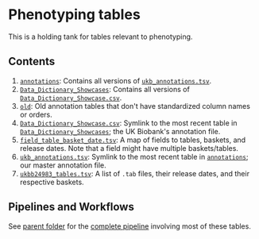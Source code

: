 # Phenotyping tables

This is a holding tank for tables relevant to phenotyping.

## Contents

1. [`annotations`](https://github.com/rivas-lab/ukbb-tools/tree/master/02_phenotyping/tables/annotations): Contains all versions of [`ukb_annotations.tsv`](https://github.com/rivas-lab/ukbb-tools/tree/master/02_phenotyping/tables/ukb_annotations.tsv).
2. [`Data_Dictionary_Showcases`](https://github.com/rivas-lab/ukbb-tools/tree/master/02_phenotyping/tables/Data_Dictionary_Showcases): Contains all versions of [`Data_Dictionary_Showcase.csv`](https://github.com/rivas-lab/ukbb-tools/tree/master/02_phenotyping/tables/Data_Dictionary_Showcase.csv).
3. [`old`](https://github.com/rivas-lab/ukbb-tools/tree/master/02_phenotyping/tables/old): Old annotation tables that don't have standardized column names or orders.
4. [`Data_Dictionary_Showcase.csv`](https://github.com/rivas-lab/ukbb-tools/tree/master/02_phenotyping/tables/Data_Dictionary_Showcase.csv): Symlink to the most recent table in [`Data_Dictionary_Showcases`](https://github.com/rivas-lab/ukbb-tools/tree/master/02_phenotyping/tables/Data_Dictionary_Showcases); the UK Biobank's annotation file.
5. [`field_table_basket_date.tsv`](https://github.com/rivas-lab/ukbb-tools/tree/master/02_phenotyping/tables/field_table_basket_date.tsv`): A map of fields to tables, baskets, and release dates. Note that a field might have multiple baskets/tables.
6. [`ukb_annotations.tsv`](https://github.com/rivas-lab/ukbb-tools/tree/master/02_phenotyping/tables/ukb_annotations.tsv): Symlink to the most recent table in [`annotations`](https://github.com/rivas-lab/ukbb-tools/tree/master/02_phenotyping/tables/annotations); our master annotation file.
7. [`ukbb24983_tables.tsv`](https://github.com/rivas-lab/ukbb-tools/tree/master/02_phenotyping/tables/ukbb24983_tables.tsv): A list of `.tab` files, their release dates, and their respective baskets.

## Pipelines and Workflows

See [parent folder](https://github.com/rivas-lab/ukbb-tools/blob/master/02_phenotyping) for the [complete pipeline](https://github.com/rivas-lab/ukbb-tools/tree/master/02_phenotyping#generating-and-updating-phenotypes-and-summary-statistics) involving most of these tables.
